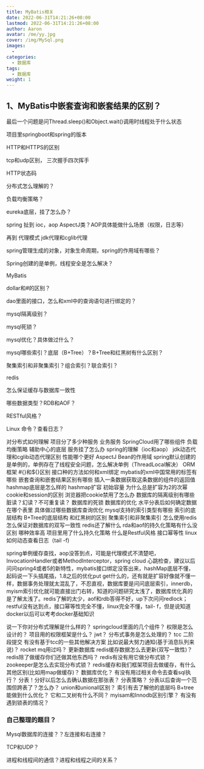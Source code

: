 ```yaml
---
title: MyBatis相关
date: 2022-06-31T14:21:26+08:00
lastmod: 2022-06-31T14:21:26+08:00
author: Aaron
avatar: /me/yy.jpg
cover: /img/MySql.png
images:
  - 
categories:
  - 数据库
tags:
  - 数据库
weight: 1
---
```


## 1、MyBatis中嵌套查询和嵌套结果的区别？



最后一个问题是问Thread.sleep()和Object.wait()调用时线程处于什么状态

项目里springboot和spring的版本



HTTP和HTTPS的区别



tcp和udp区别， 三次握手四次挥手

HTTP状态码



分布式怎么理解的？

负载均衡策略？

eureka底层，挂了怎么办？

spring 扯到 ioc，aop    AspectJ类？AOP具体能做什么场景（权限，日志等）

再到  代理模式   jdk代理和cglib代理

spring管理生成的对象，对象生命周期，spring的作用域有哪些？

Spring创建的是单例，线程安全是怎么解决？



MyBatis

dollar和#的区别？

dao里面的接口，怎么和xml中的查询语句进行绑定的？



mysql隔离级别？

mysql死锁？

mysql优化？具体做过什么？

mysql哪些索引？底层（B+Tree）？B+Tree和红黑树有什么区别？

聚集索引和非聚集索引？组合索引？联合索引？



redis

怎么保证缓存与数据库一致性

哪些数据类型？RDB和AOF？



RESTful风格？



Linux 命令？查看日志？





对分布式如何理解
项目分了多少种服务
业务服务
SpringCloud用了哪些组件
负载均衡策略
辅助中心的底层
服务挂了怎么办
spring的理解（ioc和aop）
jdk动态代理和cglib动态代理区别
性能哪个更好
AspectJ
Bean的作用域
spring默认创建的是单例的，单例存在了线程安全问题，怎么解决单例（ThreadLocal解决）
ORM框架
\#{}和${}区别
接口种的方法如何和xml绑定
mybatis的xml中国常用的标签有哪些
嵌套查询和嵌套结果区别有哪些
插入一条数据获取这条数据的组件的返回值
hashmap底层是怎么样的
hashmap扩容
初始容量
为什么总是扩容为2的次幂
cookie和session的区别
浏览器把cookie禁用了怎么办
数据库的隔离级别有哪些
脏读？幻读？不可重复读？
数据库的死锁
数据库的优化
水平分表后如何确定数据在哪个表里
具体做过哪些数据库查询优化
mysql支持的索引类型有哪些
索引的底层结构
B+Tree的底层结构
和红黑树的区别
聚集索引和非聚集索引
怎么使用redis
怎么保证对数据库的双写一致性
redis还了解什么
rda和aof的持久化策略有什么没区别
哪种效率高
项目里用了什么持久化策略
什么是Restful风格
接口幂等性
linux如何动态查看日志（tail -f)

spring单例缓存查找，aop没答到点，可能是代理模式不清楚吧，InvocationHandler或者MethodInterceptor，spring cloud 心跳检查，建议以后问问spring4或者5的新特性，mybatis接口绑定没答出来，hashMap底层不懂，起码说一下头插尾插，1.8之后的优化put get什么的，还有就是扩容好像就不懂一样，数据事务处理就太混乱了，不忍直视，数据库要是问问底层索引，innerdb，myism索引优化就可能直接出门右转，知道的问题研究太浅了，数据库优化真的是了解太浅了。redis了解的太少，aof和rdb答得不好，up下次问问redlock；restful没有达到点，接口幂等性完全不懂，linux完全不懂，tail-  f，但是说知道docker以后可以考考docker基础知识







说一下你对分布式理解是什么样的？
springcloud里面的几个组件？
权限是怎么设计的？
项目用的权限框架是什么？
jwt？
分布式事务是怎么处理的？
tcc 二阶段提交 有没有基于tcc的一些其他解决方案 比如说最大努力通知(基于消息队列来说)？
rocket mq用过吗？
更新数据库 redis缓存数据怎么去更新(双写一致性)？
redis除了做缓存你们还做其他东西吗？
redis有没有用它做分布式锁？
zookeeper是怎么去实现分布式锁？
redis缓存和我们框架项目去做缓存，有什么其他区别(比如用map做缓存)？
数据库优化？
有没有用过相关命令去查看sql执行？
分表！分好以后怎么去确认数据在那张表？
分表策略？
分表以后查询一个范围但跨表了？怎么办？
union和unionall区别？
索引有去了解他的底层吗
B+tree能做到什么优化？ 它和二叉树有什么不同？
myisam和Innodb区别引擎？
有没有遇到锁表的情况？



### 自己整理的题目？

Mysql数据库的连接？？左连接和右连接？

TCP和UDP？

进程和线程间的通信？进程和线程之间的关系？



